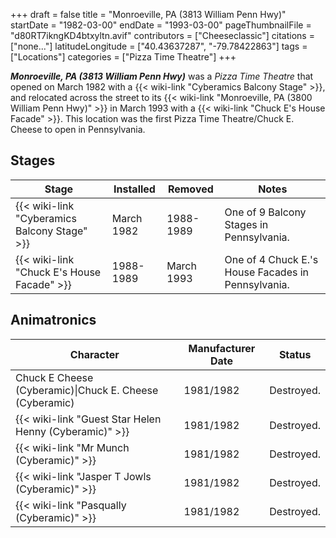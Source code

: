 +++
draft = false
title = "Monroeville, PA (3813 William Penn Hwy)"
startDate = "1982-03-00"
endDate = "1993-03-00"
pageThumbnailFile = "d80RT7ikngKD4btxyltn.avif"
contributors = ["Cheeseclassic"]
citations = ["none..."]
latitudeLongitude = ["40.43637287", "-79.78422863"]
tags = ["Locations"]
categories = ["Pizza Time Theatre"]
+++

***Monroeville, PA (3813 William Penn Hwy)*** was a *Pizza Time Theatre* that opened on March 1982 with a {{< wiki-link "Cyberamics Balcony Stage" >}}, and relocated across the street to its {{< wiki-link "Monroeville, PA (3800 William Penn Hwy)" >}} in March 1993 with a {{< wiki-link "Chuck E's House Facade" >}}. This location was the first Pizza Time Theatre/Chuck E. Cheese to open in Pennsylvania.

## Stages

| Stage                                              | Installed  | Removed    | Notes                                              |
|----------------------------------------------------|------------|------------|----------------------------------------------------|
| {{< wiki-link "Cyberamics Balcony Stage" >}} | March 1982 | 1988-1989  | One of 9 Balcony Stages in Pennsylvania.           |
| {{< wiki-link "Chuck E's House Facade" >}}   | 1988-1989  | March 1993 | One of 4 Chuck E.'s House Facades in Pennsylvania. |

## Animatronics

| Character                                                    | Manufacturer Date | Status     |
|--------------------------------------------------------------|-------------------|------------|
| Chuck E Cheese (Cyberamic)\|Chuck E. Cheese (Cyberamic)      | 1981/1982         | Destroyed. |
| {{< wiki-link "Guest Star Helen Henny (Cyberamic)" >}} | 1981/1982         | Destroyed. |
| {{< wiki-link "Mr Munch (Cyberamic)" >}}               | 1981/1982         | Destroyed. |
| {{< wiki-link "Jasper T Jowls (Cyberamic)" >}}         | 1981/1982         | Destroyed. |
| {{< wiki-link "Pasqually (Cyberamic)" >}}              | 1981/1982         | Destroyed. |
